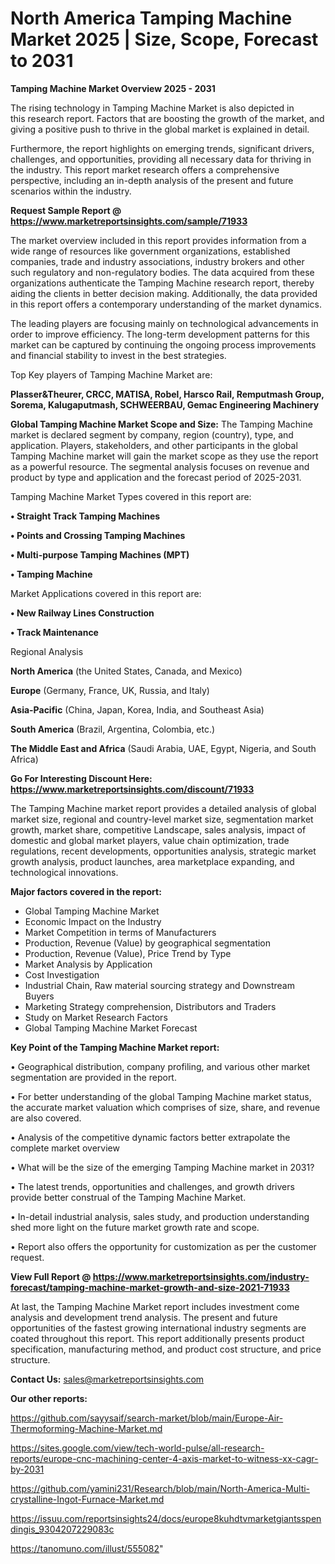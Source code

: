 # North America Tamping Machine Market 2025 | Size, Scope, Forecast to 2031

<Strong> Tamping Machine Market Overview 2025 - 2031</strong>

The rising technology in Tamping Machine Market is also depicted in this research report. Factors that are boosting the growth of the market, and giving a positive push to thrive in the global market is explained in detail.

Furthermore, the report highlights on emerging trends, significant drivers, challenges, and opportunities, providing all necessary data for thriving in the industry. This report market research offers a comprehensive perspective, including an in-depth analysis of the present and future scenarios within the industry.

<strong>Request Sample Report @ <a href=https://www.marketreportsinsights.com/sample/71933>https://www.marketreportsinsights.com/sample/71933</a></strong>

The market overview included in this report provides information from a wide range of resources like government organizations, established companies, trade and industry associations, industry brokers and other such regulatory and non-regulatory bodies. The data acquired from these organizations authenticate the Tamping Machine research report, thereby aiding the clients in better decision making. Additionally, the data provided in this report offers a contemporary understanding of the market dynamics.

The leading players are focusing mainly on technological advancements in order to improve efficiency. The long-term development patterns for this market can be captured by continuing the ongoing process improvements and financial stability to invest in the best strategies.

Top Key players of Tamping Machine Market are:

<strong>Plasser&Theurer, CRCC, MATISA, Robel, Harsco Rail, Remputmash Group, Sorema, Kalugaputmash, SCHWEERBAU, Gemac Engineering Machinery</strong>

<strong><b>Global Tamping Machine Market Scope and Size:</b></strong>
The Tamping Machine market is declared segment by company, region (country), type, and application. Players, stakeholders, and other participants in the global Tamping Machine market will gain the market scope as they use the report as a powerful resource. The segmental analysis focuses on revenue and product by type and application and the forecast period of 2025-2031.

Tamping Machine Market Types covered in this report are:

<strong>• Straight Track Tamping Machines

• Points and Crossing Tamping Machines

• Multi-purpose Tamping Machines (MPT)

• Tamping Machine</strong>

Market Applications covered in this report are:

<strong>• New Railway Lines Construction

• Track Maintenance</strong> 

Regional Analysis

<strong>North America</strong> (the United States, Canada, and Mexico)

<strong>Europe</strong> (Germany, France, UK, Russia, and Italy)

<strong>Asia-Pacific</strong> (China, Japan, Korea, India, and Southeast Asia)

<strong>South America</strong> (Brazil, Argentina, Colombia, etc.)

<strong>The Middle East and Africa</strong> (Saudi Arabia, UAE, Egypt, Nigeria, and South Africa)

<strong>Go For Interesting Discount Here: <a href=https://www.marketreportsinsights.com/discount/71933>https://www.marketreportsinsights.com/discount/71933</a></strong>

The Tamping Machine market report provides a detailed analysis of global market size, regional and country-level market size, segmentation market growth, market share, competitive Landscape, sales analysis, impact of domestic and global market players, value chain optimization, trade regulations, recent developments, opportunities analysis, strategic market growth analysis, product launches, area marketplace expanding, and technological innovations.

<strong><b>Major factors covered in the report:</b></strong>
<ul>
  <li>Global Tamping Machine Market </li>
  <li>Economic Impact on the Industry</li>
  <li>Market Competition in terms of Manufacturers</li>
  <li>Production, Revenue (Value) by geographical segmentation</li>
  <li>Production, Revenue (Value), Price Trend by Type</li>
  <li>Market Analysis by Application</li>
  <li>Cost Investigation</li>
  <li>Industrial Chain, Raw material sourcing strategy and Downstream Buyers</li>
  <li>Marketing Strategy comprehension, Distributors and Traders</li>
  <li>Study on Market Research Factors</li>
  <li>Global Tamping Machine Market Forecast</li>
</ul>

<strong><b>Key Point of the Tamping Machine Market report:</b></strong>

• Geographical distribution, company profiling, and various other market segmentation are provided in the report.

• For better understanding of the global Tamping Machine market status, the accurate market valuation which comprises of size, share, and revenue are also covered.

• Analysis of the competitive dynamic factors better extrapolate the complete market overview

• What will be the size of the emerging Tamping Machine market in 2031?

• The latest trends, opportunities and challenges, and growth drivers provide better construal of the Tamping Machine Market.

• In-detail industrial analysis, sales study, and production understanding shed more light on the future market growth rate and scope.

• Report also offers the opportunity for customization as per the customer request.

<strong><b>View Full Report @ <a href=https://www.marketreportsinsights.com/industry-forecast/tamping-machine-market-growth-and-size-2021-71933>https://www.marketreportsinsights.com/industry-forecast/tamping-machine-market-growth-and-size-2021-71933</a></b></strong>


At last, the Tamping Machine Market report includes investment come analysis and development trend analysis. The present and future opportunities of the fastest growing international industry segments are coated throughout this report. This report additionally presents product specification, manufacturing method, and product cost structure, and price structure.

<strong>Contact Us:</strong>
sales@marketreportsinsights.com

<strong>Our other reports:</strong>

<a href=https://github.com/sayysaif/search-market/blob/main/Europe-Air-Thermoforming-Machine-Market.md>https://github.com/sayysaif/search-market/blob/main/Europe-Air-Thermoforming-Machine-Market.md</a>

<a href=https://sites.google.com/view/tech-world-pulse/all-research-reports/europe-cnc-machining-center-4-axis-market-to-witness-xx-cagr-by-2031>https://sites.google.com/view/tech-world-pulse/all-research-reports/europe-cnc-machining-center-4-axis-market-to-witness-xx-cagr-by-2031</a>

<a href=https://github.com/yamini231/Research/blob/main/North-America-Multi-crystalline-Ingot-Furnace-Market.md>https://github.com/yamini231/Research/blob/main/North-America-Multi-crystalline-Ingot-Furnace-Market.md</a>

<a href=https://issuu.com/reportsinsights24/docs/europe8kuhdtvmarketgiantsspendingis_9304207229083c>https://issuu.com/reportsinsights24/docs/europe8kuhdtvmarketgiantsspendingis_9304207229083c</a>

<a href=https://tanomuno.com/illust/555082>https://tanomuno.com/illust/555082</a>"

